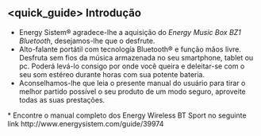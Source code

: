 ## <quick_guide> Introdução

* Energy Sistem® agradece-lhe a aquisição do *Energy Music Box BZ1 Bluetooth*, desejamos-lhe que o desfrute.
* Alto-falante portátil com tecnología Bluetooth® e função mãos livre. Desfruta sem fios da música armazenada no seu smartphone, tablet ou pc. Poderá levá-lo consigo por onde você queira e deleitar-se com o seu som estéreo durante horas com sua potente bateria.
* Aconselhamos-lhe que leia o presente manual do usuário para tirar o melhor partido possível o seu produto de um modo seguro, aproveite todas as suas prestações. 
<unique> 
* Encontre o manual completo dos Energy Wireless BT Sport no seguinte link http://www.energysistem.com/guide/39974  </unique> </quick_guide>
